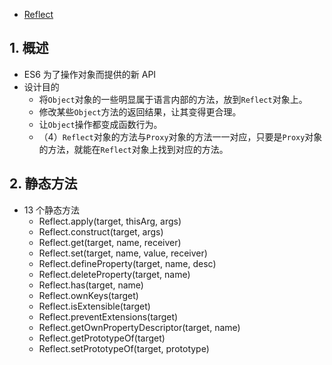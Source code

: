- [Reflect](<https://es6.ruanyifeng.com/#docs/reflect>)

## 1. 概述 

- ES6 为了操作对象而提供的新 API
- 设计目的
  - 将`Object`对象的一些明显属于语言内部的方法，放到`Reflect`对象上。
  - 修改某些`Object`方法的返回结果，让其变得更合理。
  - 让`Object`操作都变成函数行为。
  - （4）`Reflect`对象的方法与`Proxy`对象的方法一一对应，只要是`Proxy`对象的方法，就能在`Reflect`对象上找到对应的方法。

## 2. 静态方法 

- 13 个静态方法
  - Reflect.apply(target, thisArg, args)
  - Reflect.construct(target, args)
  - Reflect.get(target, name, receiver)
  - Reflect.set(target, name, value, receiver)
  - Reflect.defineProperty(target, name, desc)
  - Reflect.deleteProperty(target, name)
  - Reflect.has(target, name)
  - Reflect.ownKeys(target)
  - Reflect.isExtensible(target)
  - Reflect.preventExtensions(target)
  - Reflect.getOwnPropertyDescriptor(target, name)
  - Reflect.getPrototypeOf(target)
  - Reflect.setPrototypeOf(target, prototype)